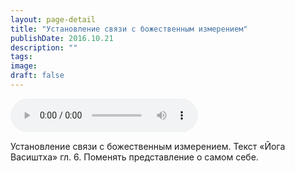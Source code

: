 ```yaml
---
layout: page-detail
title: "Установление связи с божественным измерением"
publishDate: 2016.10.21
description: ""
tags:
image:
draft: false
---
```


<audio title="2016.10.21 - Установление связи с божественным измерением.mp3" src="https://filer-api.advayta.org/v1.0/public/files/73681" controls=""></audio>

 Установление связи с божественным измерением. Текст «Йога Васиштха» гл. 6\. Поменять представление о самом себе. 

  

